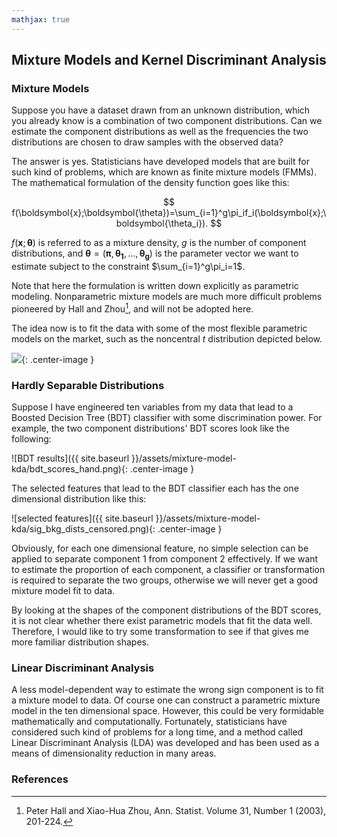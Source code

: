```yaml
---
mathjax: true
---
```


## Mixture Models and Kernel Discriminant Analysis

### Mixture Models

Suppose you have a dataset drawn from an unknown distribution, which you already know is a combination of two component distributions. Can we estimate the component distributions as well as the frequencies the two distributions are chosen to draw samples with the observed data?

The answer is yes. Statisticians have developed models that are built for such kind of problems, which are known as finite mixture models (FMMs). The mathematical formulation of the density function goes like this:


$$
f(\boldsymbol{x};\boldsymbol{\theta})=\sum_{i=1}^g\pi_if_i(\boldsymbol{x};\boldsymbol{\theta_i}).
$$


$f(\boldsymbol{x};\boldsymbol{\theta})$ is referred to as a mixture density, $g$ is the number of component distributions, and $\boldsymbol{\theta}=(\boldsymbol{\pi},\boldsymbol{\theta_1},...,\boldsymbol{\theta_g})$ is the parameter vector we want to estimate subject to the constraint $\sum_{i=1}^g\pi_i=1$.

Note that here the formulation is written down explicitly as parametric modeling. Nonparametric mixture models are much more difficult problems pioneered by Hall and Zhou[^1], and will not be adopted here.

The idea now is to fit the data with some of the most flexible parametric models on the market, such as the noncentral $t$ distribution depicted below.

![](https://upload.wikimedia.org/wikipedia/commons/8/88/Nc_student_t_pdf.svg){: .center-image }

### Hardly Separable Distributions

Suppose I have engineered ten variables from my data that lead to a Boosted Decision Tree (BDT) classifier with some discrimination power. For example, the two component distributions' BDT scores look like the following:

![BDT results]({{ site.baseurl }}/assets/mixture-model-kda/bdt_scores_hand.png){: .center-image }

The selected features that lead to the BDT classifier each has the one dimensional distribution like this:

![selected features]({{ site.baseurl }}/assets/mixture-model-kda/sig_bkg_dists_censored.png){: .center-image }

Obviously, for each one dimensional feature, no simple selection can be applied to separate component 1 from component 2 effectively. If we want to estimate the proportion of each component, a classifier or transformation is required to separate the two groups, otherwise we will never get a good mixture model fit to data.

By looking at the shapes of the component distributions of the BDT scores, it is not clear whether there exist parametric models that fit the data well. Therefore, I would like to try some transformation to see if that gives me more familiar distribution shapes.

### Linear Discriminant Analysis

A less model-dependent way to estimate the wrong sign component is to fit a mixture model to data. Of course one can construct a parametric mixture model in the ten dimensional space. However, this could be very formidable mathematically and computationally. Fortunately, statisticians have considered such kind of problems for a long time, and a method called Linear Discriminant Analysis (LDA) was developed and has been used as a means of dimensionality reduction in many areas.

### References

[^1]: Peter Hall and Xiao-Hua Zhou, Ann. Statist. Volume 31, Number 1 (2003), 201-224.
